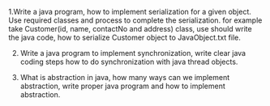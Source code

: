 1.Write a java program, how to implement serialization for a given object. Use required classes and process to complete the serialization. for example take Customer(id, name, contactNo and address) class,
use should write the java code, how to serialize Customer object to JavaObject.txt file.

2. Write a java program to implement synchronization, write clear java coding steps how to do synchronization with java thread objects.
  
3. What is abstraction in java, how many ways can we implement abstraction, write proper java program and how to implement abstraction.

